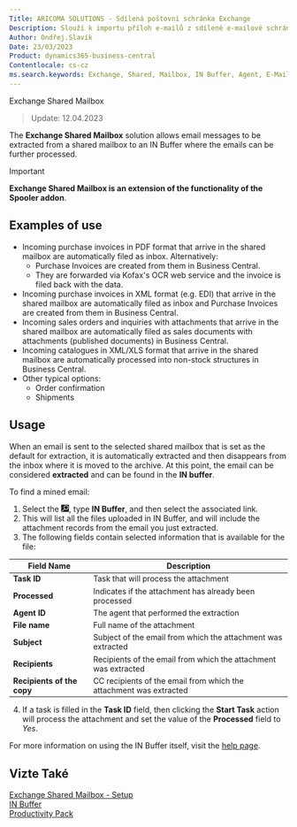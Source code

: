```yaml
---
Title: ARICOMA SOLUTIONS - Sdílená poštovní schránka Exchange
Description: Slouží k importu příloh e-mailů z sdílené e-mailové schránky do Business Centralu, kde mohou být přílohy dále zpracovány.
Author: Ondřej.Slavík
Date: 23/03/2023
Product: dynamics365-business-central
Contentlocale: cs-cz
ms.search.keywords: Exchange, Shared, Mailbox, IN Buffer, Agent, E-Mail, Azure
---
```


Exchange Shared Mailbox
> Update: 12.04.2023

The **Exchange Shared Mailbox** solution allows email messages to be extracted from a shared mailbox to an IN Buffer where the emails can be further processed.

> [!IMPORTANT]
> **Exchange Shared Mailbox is an extension of the functionality of the Spooler addon**.

## Examples of use

- Incoming purchase invoices in PDF format that arrive in the shared mailbox are automatically filed as inbox. Alternatively:
    - Purchase Invoices are created from them in Business Central.
    - They are forwarded via Kofax's OCR web service and the invoice is filed back with the data.
- Incoming purchase invoices in XML format (e.g. EDI) that arrive in the shared mailbox are automatically filed as inbox and Purchase Invoices are created from them in Business Central.
- Incoming sales orders and inquiries with attachments that arrive in the shared mailbox are automatically filed as sales documents with attachments (published documents) in Business Central.
- Incoming catalogues in XML/XLS format that arrive in the shared mailbox are automatically processed into non-stock structures in Business Central.
- Other typical options:
    - Order confirmation
    - Shipments 




## Usage
When an email is sent to the selected shared mailbox that is set as the default for extraction, it is automatically extracted and then disappears from the inbox where it is moved to the archive. At this point, the email can be considered **extracted** and can be found in the **IN buffer**.

To find a mined email:
1. Select the ![Lightbulb icon to open the Tell Me feature](media/ui-search/search_small.png "Tell me what you want to do"), type **IN Buffer**, and then select the associated link.
2. This will list all the files uploaded in IN Buffer, and will include the attachment records from the email you just extracted.
3. The following fields contain selected information that is available for the file:

| Field Name | Description |
|--------------------|-------------------------------------------------------|
| **Task ID** | Task that will process the attachment |
| **Processed** | Indicates if the attachment has already been processed |
| **Agent ID** | The agent that performed the extraction |
| **File name** | Full name of the attachment |
| **Subject** | Subject of the email from which the attachment was extracted |
| **Recipients** | Recipients of the email from which the attachment was extracted |
| **Recipients of the copy** | CC recipients of the email from which the attachment was extracted |

4. If a task is filled in the **Task ID** field, then clicking the **Start Task** action will process the attachment and set the value of the **Processed** field to *Yes*.

For more information on using the IN Buffer itself, visit the [help page](spooler.md).


## Vizte Také
[Exchange Shared Mailbox - Setup](exchange-shared-mailboxes-setup.md)  
[IN Buffer](spooler.md)  
[Productivity Pack](productivity-pack.md)